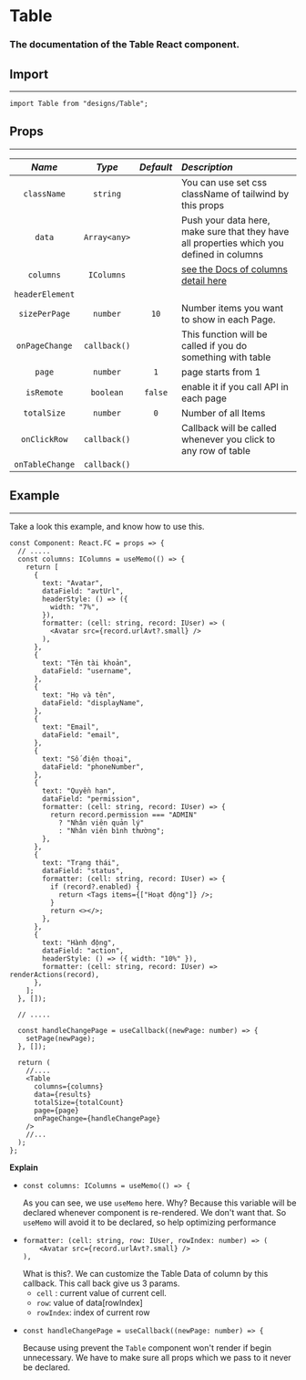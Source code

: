 # **Table**

### The documentation of the Table React component.

## Import

---

```tsx
import Table from "designs/Table";
```

## **Props**

---

|     _Name_      |    _Type_    | _Default_ | _Description_                                                                                                                |
| :-------------: | :----------: | :-------: | :--------------------------------------------------------------------------------------------------------------------------- |
|   `className`   |   `string`   |           | You can use set css className of tailwind by this props                                                                      |
|     `data`      | `Array<any>` |           | Push your data here, make sure that they have all properties which you defined in columns                                    |
|    `columns`    |  `IColumns`  |           | [see the Docs of columns detail here](https://react-bootstrap-table.github.io/react-bootstrap-table2/docs/column-props.html) |
| `headerElement` |              |           |
|  `sizePerPage`  |   `number`   |   `10`    | Number items you want to show in each Page.                                                                                  |
| `onPageChange`  | `callback()` |           | This function will be called if you do something with table                                                                  |
|     `page`      |   `number`   |    `1`    | page starts from 1                                                                                                           |
|   `isRemote`    |  `boolean`   |  `false`  | enable it if you call API in each page                                                                                       |
|   `totalSize`   |   `number`   |    `0`    | Number of all Items                                                                                                          |
|  `onClickRow`   | `callback()` |           | Callback will be called whenever you click to any row of table                                                               |
| `onTableChange` | `callback()` |           |                                                                                                                              |

## **Example**

---

Take a look this example, and know how to use this.

```tsx
const Component: React.FC = props => {
  // .....
  const columns: IColumns = useMemo(() => {
    return [
      {
        text: "Avatar",
        dataField: "avtUrl",
        headerStyle: () => ({
          width: "7%",
        }),
        formatter: (cell: string, record: IUser) => (
          <Avatar src={record.urlAvt?.small} />
        ),
      },
      {
        text: "Tên tài khoản",
        dataField: "username",
      },
      {
        text: "Họ và tên",
        dataField: "displayName",
      },
      {
        text: "Email",
        dataField: "email",
      },
      {
        text: "Số điện thoại",
        dataField: "phoneNumber",
      },
      {
        text: "Quyền hạn",
        dataField: "permission",
        formatter: (cell: string, record: IUser) => {
          return record.permission === "ADMIN"
            ? "Nhân viên quản lý"
            : "Nhân viên bình thường";
        },
      },
      {
        text: "Trạng thái",
        dataField: "status",
        formatter: (cell: string, record: IUser) => {
          if (record?.enabled) {
            return <Tags items={["Hoạt động"]} />;
          }
          return <></>;
        },
      },
      {
        text: "Hành động",
        dataField: "action",
        headerStyle: () => ({ width: "10%" }),
        formatter: (cell: string, record: IUser) => renderActions(record),
      },
    ];
  }, []);

  // .....

  const handleChangePage = useCallback((newPage: number) => {
    setPage(newPage);
  }, []);

  return (
    //....
    <Table
      columns={columns}
      data={results}
      totalSize={totalCount}
      page={page}
      onPageChange={handleChangePage}
    />
    //...
  );
};
```

**Explain**

- ```tsx
  const columns: IColumns = useMemo(() => {
  ```
  As you can see, we use `useMemo` here. Why? Because this variable will be
  declared whenever component is re-rendered. We don't want that. So `useMemo`
  will avoid it to be declared, so help optimizing performance
- ```tsx
  formatter: (cell: string, row: IUser, rowIndex: number) => (
      <Avatar src={record.urlAvt?.small} />
  ),
  ```
  What is this?. We can customize the Table Data of column by this callback.
  This call back give us 3 params.
  - `cell` : current value of current cell.
  - `row`: value of data[rowIndex]
  - `rowIndex`: index of current row
- ```tsx
  const handleChangePage = useCallback((newPage: number) => {
  ```
  Because using prevent the `Table` component won't render if begin unnecessary.
  We have to make sure all props which we pass to it never be declared.
